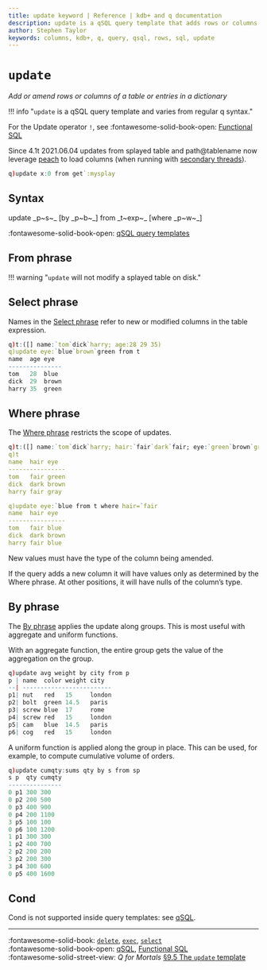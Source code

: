 ```yaml
---
title: update keyword | Reference | kdb+ and q documentation
description: update is a qSQL query template that adds rows or columns to a table.
author: Stephen Taylor
keywords: columns, kdb+, q, query, qsql, rows, sql, update
---
```

# `update`




_Add or amend rows or columns of a table or entries in a dictionary_

!!! info "`update` is a qSQL query template and varies from regular q syntax."

For the Update operator `!`, see 
:fontawesome-solid-book-open:
[Functional SQL](../basics/funsql.md)

Since 4.1t 2021.06.04 updates from splayed table and path@tablename now leverage [peach](each.md) to load columns (when running with [secondary threads](../basics/syscmds.md#s-number-of-secondary-threads)).
```q
q)update x:0 from get`:mysplay
```


## Syntax

<div markdown="1" class="typewriter">
update _p~s~_ [by _p~b~_] from _t~exp~_ [where _p~w~_]
</div>

:fontawesome-solid-book-open:
[qSQL query templates](../basics/qsql.md)


## From phrase

!!! warning "`update` will not modify a splayed table on disk."


## Select phrase

Names in the [Select phrase](../basics/qsql.md#select-phrase) refer to new or modified columns in the table expression. 

```q
q)t:([] name:`tom`dick`harry; age:28 29 35)
q)update eye:`blue`brown`green from t
name  age eye
---------------
tom   28  blue
dick  29  brown
harry 35  green
```


## Where phrase

The [Where phrase](../basics/qsql.md#where-phrase) restricts the scope of updates.

```q
q)t:([] name:`tom`dick`harry; hair:`fair`dark`fair; eye:`green`brown`gray)
q)t
name  hair eye
----------------
tom   fair green
dick  dark brown
harry fair gray

q)update eye:`blue from t where hair=`fair
name  hair eye
----------------
tom   fair blue
dick  dark brown
harry fair blue
```

New values must have the type of the column being amended.

If the query adds a new column it will have values only as determined by the Where phrase. At other positions, it will have nulls of the column’s type. 



## By phrase

The [By phrase](../basics/qsql.md#by-phrase) applies the update along groups. 
This is most useful with aggregate and uniform functions.

With an aggregate function, the entire group gets the value of the aggregation on the group.

```q
q)update avg weight by city from p
p | name  color weight city
--| -------------------------
p1| nut   red   15     london
p2| bolt  green 14.5   paris
p3| screw blue  17     rome
p4| screw red   15     london
p5| cam   blue  14.5   paris
p6| cog   red   15     london
```

A uniform function is applied along the group in place. This can be used, for example, to compute cumulative volume of orders.

```q
q)update cumqty:sums qty by s from sp
s p  qty cumqty
---------------
0 p1 300 300
0 p2 200 500
0 p3 400 900
0 p4 200 1100
3 p5 100 100
0 p6 100 1200
1 p1 300 300
1 p2 400 700
2 p2 200 200
3 p2 200 300
3 p4 300 600
0 p5 400 1600
```


## Cond

Cond is not supported inside query templates: 
see [qSQL](../basics/qsql.md#cond).



----
:fontawesome-solid-book:
[`delete`](delete.md),
[`exec`](exec.md),
[`select`](select.md)
<br>
:fontawesome-solid-book-open:
[qSQL](../basics/qsql.md),
[Functional SQL](../basics/funsql.md)
<br>
:fontawesome-solid-street-view:
_Q for Mortals_
[§9.5 The `update` template](/q4m3/9_Queries_q-sql/#95-the-update-template)
